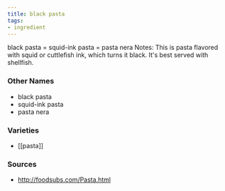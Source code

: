 ```yaml
---
title: black pasta
tags:
- ingredient
---
```

black pasta = squid-ink pasta = pasta nera Notes: This is pasta flavored with squid or cuttlefish ink, which turns it black. It's best served with shellfish.

### Other Names

* black pasta
* squid-ink pasta
* pasta nera

### Varieties

* [[pasta]]

### Sources
* http://foodsubs.com/Pasta.html
